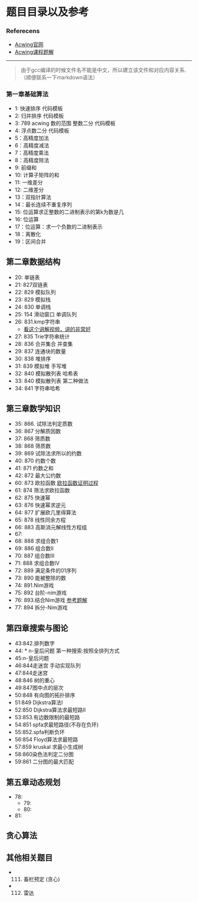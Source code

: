 # 题目目录以及参考

### Referecens
- [Acwing官网](https://www.acwing.com/activity/content/introduction/11/)
- [Acwing课程题解](https://www.cnblogs.com/littlehb/p/15393332.html)


---

> 由于gcc编译的时候文件名不能是中文，所以建立该文件和对应内容关系.（顺便联系一下markdown语法）


### 第一章基础算法 
- 1: 快速排序 代码模板
- 2: 归并排序 代码模板
- 3: 789 acwing 数的范围 整数二分 代码模板
- 4: 浮点数二分 代码模板
- 5：高精度加法
- 6：高精度减法
- 7：高精度乘法
- 8：高精度除法
- 9: 前缀和
- 10: 计算子矩阵的和
- 11: 一维差分
- 12: 二维差分
- 13：双指针算法
- 14：最长连续不重复序列 
- 15: 位运算求正整数的二进制表示的第k为数是几
- 16: 位运算
- 17：位运算：求一个负数的二进制表示
- 18：离散化
- 19：区间合并

## 第二章数据结构
- 20: 单链表
- 21: 827双链表
- 22: 829 模拟队列
- 23: 829 模拟栈
- 24: 830 单调栈
- 25: 154 滑动窗口 单调队列
- 26: 831.kmp字符串
    - [看这个讲解视频，讲的非常好](https://www.bilibili.com/video/BV16X4y137qw/?spm_id_from=333.788.recommend_more_video.0&vd_source=3651831945f1b74a216c8bf754bd384c)
- 27: 835 Trie字符串统计
- 28: 836 合并集合 并查集
- 29: 837 连通块的数量
- 30: 838 堆排序
- 31: 839 模拟堆 手写堆
- 32: 840 模拟散列表 哈希表
- 33: 840 模拟散列表 第二种做法
- 34: 841 字符串哈希 

## 第三章数学知识
- 35: 866. 试除法判定质数
- 36: 867 分解质因数
- 37: 868 筛质数
- 38: 868 筛质数
- 39: 869 试除法求所以的约数
- 40: 870 约数个数
- 41: 871 约数之和 
- 42: 872 最大公约数 
- 60: 873 欧拉函数 [欧拉函数证明过程](https://www.cnblogs.com/littlehb/p/15341544.html)
- 61: 874 筛法求欧拉函数
- 62: 875 快速幂
- 63: 876 快速幂求逆元
- 64: 877 扩展欧几里得算法
- 65: 878 线性同余方程
- 66: 883 高斯消元解线性方程组
- 67:
- 68: 888 求组合数1
- 69: 886 组合数II
- 70: 887 组合数III
- 71: 888 求组合数IV
- 72: 889 满足条件的01序列
- 73: 890 能被整除的数
- 74: 891.Nim游戏
- 75: 892 台阶-nim游戏
- 76: 893.结合Nim游戏 [参考题解](https://www.acwing.com/solution/content/23435/)
- 77: 894 拆分-Nim游戏

## 第四章搜索与图论
- 43:842.排列数字
- 44: * n-皇后问题 第一种搜索:按照全排列方式
- 45:n-皇后问题
- 46:844走迷宫 手动实现队列
- 47:844走迷宫
- 48:846 树的重心
- 49:847图中点的层次
- 50:848 有向图的拓扑排序
- 51:849 Dijkstra算法I
- 52:850 Dijkstra算法求最短路II
- 53:853.有边数限制的最短路
- 54:851 spfa求最短路径(不存在负环)
- 55:852.spfa判断负环 
- 56:854 Floyd算法求最短路
- 57:859 kruskal 求最小生成树
- 58:860染色法判定二分图
- 59:861 二分图的最大匹配

## 第五章动态规划
- 78:
    - 79:
    - 80:
- 81: 


## 贪心算法


## 其他相关题目
- 111. 畜栏预定 (贪心)
- 112. 雷达